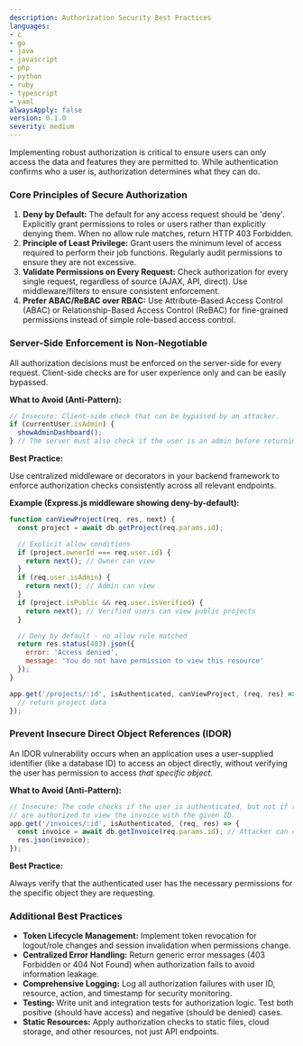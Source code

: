 ```yaml
---
description: Authorization Security Best Practices
languages:
- c
- go
- java
- javascript
- php
- python
- ruby
- typescript
- yaml
alwaysApply: false
version: 0.1.0
severity: medium
---
```


Implementing robust authorization is critical to ensure users can only access the data and features they are permitted to. While authentication confirms who a user is, authorization determines what they can do.

### Core Principles of Secure Authorization

1.  **Deny by Default:** The default for any access request should be 'deny'. Explicitly grant permissions to roles or users rather than explicitly denying them. When no allow rule matches, return HTTP 403 Forbidden.
2.  **Principle of Least Privilege:** Grant users the minimum level of access required to perform their job functions. Regularly audit permissions to ensure they are not excessive.
3.  **Validate Permissions on Every Request:** Check authorization for every single request, regardless of source (AJAX, API, direct). Use middleware/filters to ensure consistent enforcement.
4.  **Prefer ABAC/ReBAC over RBAC:** Use Attribute-Based Access Control (ABAC) or Relationship-Based Access Control (ReBAC) for fine-grained permissions instead of simple role-based access control.

### Server-Side Enforcement is Non-Negotiable

All authorization decisions must be enforced on the server-side for every request. Client-side checks are for user experience only and can be easily bypassed.

**What to Avoid (Anti-Pattern):**

```javascript
// Insecure: Client-side check that can be bypassed by an attacker.
if (currentUser.isAdmin) {
  showAdminDashboard();
} // The server must also check if the user is an admin before returning data.
```

**Best Practice:**

Use centralized middleware or decorators in your backend framework to enforce authorization checks consistently across all relevant endpoints.

**Example (Express.js middleware showing deny-by-default):**

```javascript
function canViewProject(req, res, next) {
  const project = await db.getProject(req.params.id);

  // Explicit allow conditions
  if (project.ownerId === req.user.id) {
    return next(); // Owner can view
  }
  if (req.user.isAdmin) {
    return next(); // Admin can view
  }
  if (project.isPublic && req.user.isVerified) {
    return next(); // Verified users can view public projects
  }

  // Deny by default - no allow rule matched
  return res.status(403).json({
    error: 'Access denied',
    message: 'You do not have permission to view this resource'
  });
}

app.get('/projects/:id', isAuthenticated, canViewProject, (req, res) => {
  // return project data
});
```

### Prevent Insecure Direct Object References (IDOR)

An IDOR vulnerability occurs when an application uses a user-supplied identifier (like a database ID) to access an object directly, without verifying the user has permission to access *that specific object*.

**What to Avoid (Anti-Pattern):**

```javascript
// Insecure: The code checks if the user is authenticated, but not if they
// are authorized to view the invoice with the given ID.
app.get('/invoices/:id', isAuthenticated, (req, res) => {
  const invoice = await db.getInvoice(req.params.id); // Attacker can cycle through IDs
  res.json(invoice);
});
```

**Best Practice:**

Always verify that the authenticated user has the necessary permissions for the specific object they are requesting.

### Additional Best Practices

*   **Token Lifecycle Management:** Implement token revocation for logout/role changes and session invalidation when permissions change.
*   **Centralized Error Handling:** Return generic error messages (403 Forbidden or 404 Not Found) when authorization fails to avoid information leakage.
*   **Comprehensive Logging:** Log all authorization failures with user ID, resource, action, and timestamp for security monitoring.
*   **Testing:** Write unit and integration tests for authorization logic. Test both positive (should have access) and negative (should be denied) cases.
*   **Static Resources:** Apply authorization checks to static files, cloud storage, and other resources, not just API endpoints.